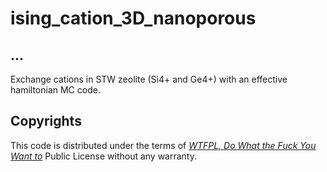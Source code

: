 # ising_cation_3D_nanoporous
## ...
Exchange cations in STW zeolite (Si4+ and Ge4+) with an effective hamiltonian MC code.

## Copyrights

This code is distributed under the terms of [*WTFPL, Do What the Fuck You Want to*](http://www.wtfpl.net/) Public License without any warranty.
